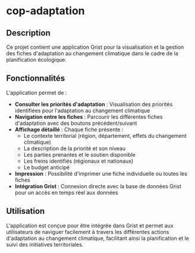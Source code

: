 # cop-adaptation

## Description

Ce projet contient une application Grist pour la visualisation et la gestion des fiches d'adaptation au changement climatique dans le cadre de la planification écologique.

## Fonctionnalités

L'application permet de :

- **Consulter les priorités d'adaptation** : Visualisation des priorités identifiées pour l'adaptation au changement climatique
- **Navigation entre les fiches** : Parcourir les différentes fiches d'adaptation avec des boutons précédent/suivant
- **Affichage détaillé** : Chaque fiche présente :
  - Le contexte territorial (région, département, effets du changement climatique)
  - La description de la priorité et son niveau
  - Les parties prenantes et le soutien disponible
  - Les freins identifiés (régionaux et nationaux)
  - Le budget anticipé
- **Impression** : Possibilité d'imprimer une fiche individuelle ou toutes les fiches
- **Intégration Grist** : Connexion directe avec la base de données Grist pour un accès en temps réel aux données

## Utilisation

L'application est conçue pour être intégrée dans Grist et permet aux utilisateurs de naviguer facilement à travers les différentes actions d'adaptation au changement climatique, facilitant ainsi la planification et le suivi des initiatives territoriales.